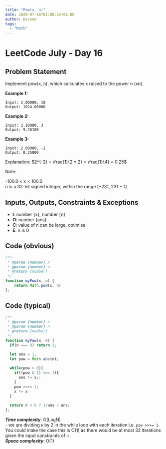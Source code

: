 ```yaml
---
title: "Pow(x, n)"
date: 2020-07-16T01:00:52+01:00
author: Kareem
tags:
  - "Math"
---
```


<!-- LeetCode month and day here -->
# LeetCode July - Day 16

## Problem Statement

Implement pow(x, n), which calculates x raised to the power n (xn).

**Example 1:**
```
Input: 2.00000, 10
Output: 1024.00000
```
**Example 2:**
```
Input: 2.10000, 3
Output: 9.26100
```
**Example 3:**
```
Input: 2.00000, -2
Output: 0.25000
```
Explanation: $2^{-2} = \frac{1}{2 * 2} = \frac{1}{4} = 0.25$

Note:

-100.0 < x < 100.0\
n is a 32-bit signed integer, within the range [−231, 231 − 1]


## Inputs, Outputs, Constraints & Exceptions
- **I**: number {x}, number {n}
- **O**: number {ans}
- **C**: value of n can be large, optimise
- **E**: n is 0


## Code (obvious)

```js
/**
 * @param {number} x
 * @param {number} n
 * @return {number}
 */
function myPow(x, n) {
    return Math.pow(x, n)
};
```

## Code (typical)

```js
/**
 * @param {number} x
 * @param {number} n
 * @return {number}
 */
function myPow(x, n) {
  if(n === 0) return 1;

  let ans = 1;
  let pow = Math.abs(n);
  
  while(pow > 0){
    if((pow & 1) === 1){
      ans *= x;;
    }
    pow >>>= 1;
    x *= x
  }
  
  return n < 0 ? 1/ans : ans;
};
```

**_Time complexity_**:  O(LogN)\
\- we are dividing `n` by 2 in the while loop with each iteration i.e. `pow >>>= 1`. You could make the case this is O(1) as there would be at most 32 iterations given the input constraints of `n`\
**_Space complexity_**: O(1)